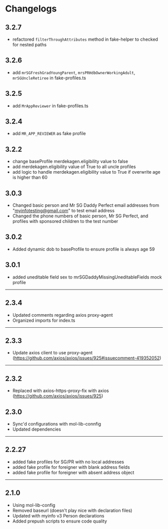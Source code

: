 # Changelogs

## 3.2.7
- refactored `filterThroughAttributes` method in fake-helper to checked for nested paths

## 3.2.6
- add `mrSGFreshGradYoungParent`, `mrsPRHdbOwnerWorkingAdult`, `mrSGUncleRetiree` in fake-profiles.ts

## 3.2.5
- add `MrAppReviewer` in fake-profiles.ts

## 3.2.4
- add `MR_APP_REVIEWER` as fake profile

## 3.2.2
- change baseProfile merdekagen.eligibility value to false
- add merdekagen.eligibility value of True to all uncle profiles
- add logic to handle merdekagen.eligibility value to True if overwrite age is higher than 60

## 3.0.3
- Changed basic person and Mr SG Daddy Perfect email addresses from "myinfotesting@gmail.com" to test email address
- Changed the phone numbers of basic person, Mr SG Perfect, and profiles with sponsored children to the test number

## 3.0.2
- Added dynamic dob to baseProfile to ensure profile is always age 59

## 3.0.1

- added uneditable field sex to mrSGDaddyMissingUneditableFields mock profile

---

## 2.3.4

- Updated comments regarding axios proxy-agent
- Organized imports for index.ts

---

## 2.3.3

- Update axios client to use proxy-agent (https://github.com/axios/axios/issues/925#issuecomment-419352052)

---

## 2.3.2

- Replaced with axios-https-proxy-fix with axios (https://github.com/axios/axios/issues/925)

## 2.3.0

- Sync'd configurations with mol-lib-connfig
- Updated dependencies

---

## 2.2.27

- added fake profiles for SG/PR with no local addresses
- added fake profile for foreigner with blank address fields
- added fake profile for foreigner with absent address object

---

## 2.1.0

- Using mol-lib-config
- Removed baseurl (doesn't play nice with declaration files)
- Updated with myinfo v3 Person declarations
- Added prepush scripts to ensure code quality
